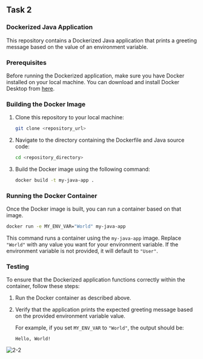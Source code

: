 ## Task 2

### Dockerized Java Application

This repository contains a Dockerized Java application that prints a greeting message based on the value of an environment variable.

### Prerequisites

Before running the Dockerized application, make sure you have Docker installed on your local machine. You can download and install Docker Desktop from [here](https://www.docker.com/products/docker-desktop).

### Building the Docker Image

1. Clone this repository to your local machine:

   ```bash
   git clone <repository_url>
   ```

2. Navigate to the directory containing the Dockerfile and Java source code:

   ```bash
   cd <repository_directory>
   ```

3. Build the Docker image using the following command:

   ```bash
   docker build -t my-java-app .
   ```

### Running the Docker Container

Once the Docker image is built, you can run a container based on that image.

```bash
docker run -e MY_ENV_VAR="World" my-java-app
```

This command runs a container using the `my-java-app` image. Replace `"World"` with any value you want for your environment variable. If the environment variable is not provided, it will default to `"User"`.

### Testing

To ensure that the Dockerized application functions correctly within the container, follow these steps:

1. Run the Docker container as described above.
2. Verify that the application prints the expected greeting message based on the provided environment variable value.

   For example, if you set `MY_ENV_VAR` to `"World"`, the output should be:

   ```
   Hello, World!
   ```


![2-2](https://github.com/CiutacuClaudia/DevOpsTasks/assets/93795693/24d648c2-d2bb-4c72-9a55-48f948751c48)
